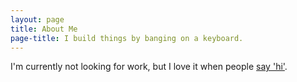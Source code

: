 ```yaml
---
layout: page
title: About Me
page-title: I build things by banging on a keyboard.
---
```


<p class="message">
  I'm currently not looking for work, but I love it when people <a href="mailto:johnotander@icloud.com">say 'hi'</a>. 
</p>
